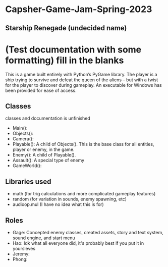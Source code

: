 # Capsher-Game-Jam-Spring-2023  

## Starship Renegade (undecided name)
  
# (Test documentation with some formatting)  fill in the blanks


This is a game built entirely with Python’s PyGame library. The player is a ship trying to survive and defeat the queen of the aliens – but with a twist for the player to discover during gameplay. An executable for Windows has been provided for ease of access.

## Classes
classes and documentation is unfinished
* Main():
* Objects():
* Camera():
* Playable(): A child of Objects(). This is the base class for all entities, player or enemy, in the game.
* Enemy(): A child of Playable().
* Assault(): A special type of enemy
* GameWorld():

## Libraries used
* math (for trig calculations and more complicated gameplay features)
* random (for variation in sounds, enemy spawning, etc)
* audioop.mul (I have no idea what this is for)

## Roles
* Gage: Concepted enemy classes, created assets, story and text system, sound engine, and start menu
* Hao:  Idk what all everyone did, it's probably best if you put it in yoursleves
* Jeremy:
* Phong:
